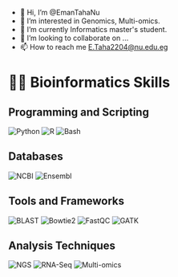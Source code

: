- 👋 Hi, I’m @EmanTahaNu
- 👀 I’m interested in Genomics, Multi-omics.
- 🌱 I’m currently Informatics master's student.
- 💞️ I’m looking to collaborate on ...
- 📫 How to reach me E.Taha2204@nu.edu.eg
  

<!---
EmanTahaNu/EmanTahaNu is a ✨ special ✨ repository because its `README.md` (this file) appears on your GitHub profile.
You can click the Preview link to take a look at your changes.
--->

# 👨‍💻 Bioinformatics Skills

## Programming and Scripting
![Python](https://img.shields.io/badge/Python-Bioinformatics-blue?logo=python&logoColor=white)
![R](https://img.shields.io/badge/R-Data%20Analysis-green?logo=r&logoColor=white)
![Bash](https://img.shields.io/badge/Bash-Scripting-yellow?logo=gnu-bash&logoColor=white)

## Databases
![NCBI](https://img.shields.io/badge/NCBI-Genomics-purple?logo=ncbi&logoColor=white)
![Ensembl](https://img.shields.io/badge/Ensembl-Annotation-lightblue?logo=ensembl&logoColor=white)

## Tools and Frameworks
![BLAST](https://img.shields.io/badge/BLAST-Sequence%20Alignment-brightgreen?logo=blast&logoColor=white)
![Bowtie2](https://img.shields.io/badge/Bowtie2-Alignment-orange?logo=bowtie2&logoColor=white)
![FastQC](https://img.shields.io/badge/FastQC-Quality%20Control-yellowgreen?logo=fastqc&logoColor=white)
![GATK](https://img.shields.io/badge/GATK-Variant%20Calling-lightgrey?logo=gatk&logoColor=white)

## Analysis Techniques
![NGS](https://img.shields.io/badge/NGS-Analysis-red?logo=ngs&logoColor=white)
![RNA-Seq](https://img.shields.io/badge/RNA--Seq-Transcriptomics-blueviolet?logo=rnaseq&logoColor=white)
![Multi-omics](https://img.shields.io/badge/Multi--omics-Integration-darkblue?logo=multiomics&logoColor=white)


